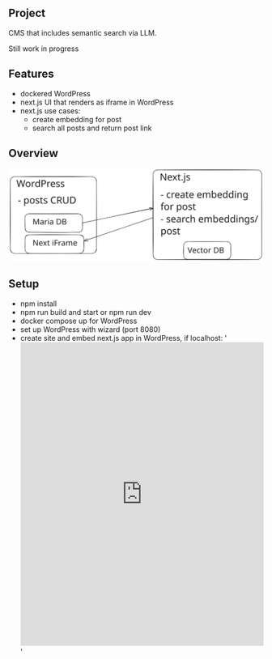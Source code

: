 ## Project

CMS that includes semantic search via LLM.

Still work in progress

## Features

- dockered WordPress
- next.js UI that renders as iframe in WordPress
- next.js use cases:
  - create embedding for post
  - search all posts and return post link

## Overview

![Architecture Diagram](./docs/overview_search.svg)

## Setup

- npm install
- npm run build and start or npm run dev
- docker compose up for WordPress
- set up WordPress with wizard (port 8080)
- create site and embed next.js app in WordPress, if localhost: '<iframe src="http://localhost:3000" width="100%" height="600" style="border:none;"></iframe>'
